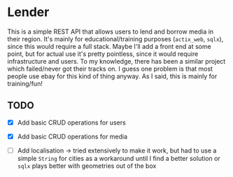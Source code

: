 # Lender

This is a simple REST API that allows users to lend and borrow media in their region. It's mainly for educational/training purposes (`actix_web`, `sqlx`), since this would require a full stack. Maybe I'll add a front end at some point, but for actual use it's pretty pointless, since it would require infrastructure and users. To my knowledge, there has been a similar project which failed/never got their tracks on. I guess one problem is that most people use ebay for this kind of thing anyway. As I said, this is mainly for training/fun!

## TODO

- [x] Add basic CRUD operations for users
- [x] Add basic CRUD operations for media
- [ ] Add localisation
     &rarr; tried extensively to make it work, but had to use a simple `String` for cities as a workaround until I find a better solution or `sqlx` plays better with geometries out of the box


